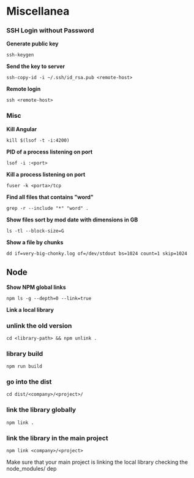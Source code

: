 # Miscellanea

### SSH Login without Password

**Generate public key**

```ssh-keygen```

**Send the key to server**

```ssh-copy-id -i ~/.ssh/id_rsa.pub <remote-host>```

**Remote login**

```ssh <remote-host>```

### Misc

**Kill Angular**

```kill $(lsof -t -i:4200)```

**PID of a process listening on port**

```lsof -i :<port>```

**Kill a process listening on port**
  
```fuser -k <porta>/tcp```

**Find all files that contains "word"**
  
```grep -r --include "*" "word" .```

**Show files sort by mod date with dimensions in GB**
  
```ls -tl --block-size=G```

**Show a file by chunks**
  
```dd if=very-big-chonky.log of=/dev/stdout bs=1024 count=1 skip=1024```

## Node

**Show NPM global links**

```npm ls -g --depth=0 --link=true```

**Link a local library**

### unlink the old version
```cd <library-path> && npm unlink .```

### library build
```npm run build```

### go into the dist
```cd dist/<company>/<project>/```

### link the library globally
```npm link .```

### link the library in the main project
```npm link <company>/<project>```

Make sure that your main project is linking the local library checking the node_modules/ dep

